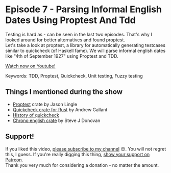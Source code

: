 # Episode 7 - Parsing Informal English Dates Using Proptest And Tdd

Testing is hard as - can be seen in the last two episodes. That's why I looked around for better alternatives and found proptest.  
Let's take a look at proptest, a library for automatically generating testcases similar to quickcheck (of Haskell fame). We will parse informal english dates like "4th of September 1927" using Proptest and TDD.
  

[Watch now on Youtube!](https://youtu.be/XXXXXXXXXXX)  

Keywords: TDD, Proptest, Quickcheck, Unit testing, Fuzzy testing

## Things I mentioned during the show

* [Proptest](https://github.com/AltSysrq/proptest) crate by Jason Lingle
* [Quickcheck crate for Rust](https://github.com/BurntSushi/quickcheck) by Andrew Gallant
* [History of quickcheck](https://en.wikipedia.org/wiki/QuickCheck)
* [Chrono english crate](https://github.com/stevedonovan/chrono-english) by Steve J Donovan


## Support!

If you liked this video, [please subscribe to my channel](https://www.youtube.com/channel/UCZ_EWaQZCZuGGfnuqUoHujw) 😊.
You will not regret this, I guess.
If you're really digging this thing, [show your support on Patreon](https://www.patreon.com/hellorust).  
Thank you very much for considering a donation - no matter the amount.
